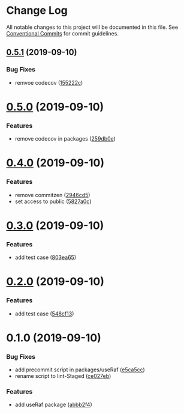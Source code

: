 # Change Log

All notable changes to this project will be documented in this file.
See [Conventional Commits](https://conventionalcommits.org) for commit guidelines.

## [0.5.1](https://github.com/danhuang1202/DrHooks/compare/@dh-react-hooks/use-raf@0.5.0...@dh-react-hooks/use-raf@0.5.1) (2019-09-10)


### Bug Fixes

* remvoe codecov ([155222c](https://github.com/danhuang1202/DrHooks/commit/155222c))





# [0.5.0](https://github.com/danhuang1202/DrHooks/compare/@dh-react-hooks/use-raf@0.4.0...@dh-react-hooks/use-raf@0.5.0) (2019-09-10)


### Features

* remove codecov in packages ([259db0e](https://github.com/danhuang1202/DrHooks/commit/259db0e))





# [0.4.0](https://github.com/danhuang1202/DrHooks/compare/@dh-react-hooks/use-raf@0.3.1...@dh-react-hooks/use-raf@0.4.0) (2019-09-10)


### Features

* remove commitzen ([2946cd5](https://github.com/danhuang1202/DrHooks/commit/2946cd5))
* set access to public ([5827a0c](https://github.com/danhuang1202/DrHooks/commit/5827a0c))





# [0.3.0](https://github.com/danhuang1202/DrHooks/compare/@dh-react-hooks/use-raf@0.2.0...@dh-react-hooks/use-raf@0.3.0) (2019-09-10)


### Features

* add test case ([803ea65](https://github.com/danhuang1202/DrHooks/commit/803ea65))





# [0.2.0](https://github.com/danhuang1202/DrHooks/compare/@dh-react-hooks/use-raf@0.1.0...@dh-react-hooks/use-raf@0.2.0) (2019-09-10)


### Features

* add test case ([548cf13](https://github.com/danhuang1202/DrHooks/commit/548cf13))





# 0.1.0 (2019-09-10)


### Bug Fixes

* add precommit script in packages/useRaf ([e5ca5cc](https://github.com/danhuang1202/DrHooks/commit/e5ca5cc))
* rename script to lint-Staged ([ce027eb](https://github.com/danhuang1202/DrHooks/commit/ce027eb))


### Features

* add useRaf package ([abbb2f4](https://github.com/danhuang1202/DrHooks/commit/abbb2f4))
